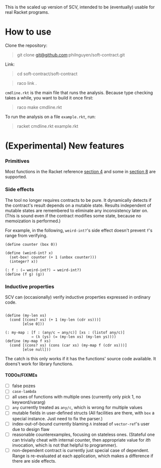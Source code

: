 This is the scaled up version of SCV,
intended to be (eventually) usable for real Racket programs.

How to use
=========================================

Clone the repository:

> git clone git@github.com:philnguyen/soft-contract.git

Link:

> cd soft-contract/soft-contract

> raco link .

`cmdline.rkt` is the main file that runs the analysis.
Because type checking takes a while, you want to build it once first:

> raco make cmdline.rkt

To run the analysis on a file `example.rkt`, run:

> racket cmdline.rkt example.rkt


(Experimental) New features
=========================================

### Primitives

Most functions in the Racket reference [section 4](http://docs.racket-lang.org/reference/data.html)
and some in [section 8](http://docs.racket-lang.org/reference/contracts.html)
are supported.


### Side effects

The tool no longer requires contracts to be pure.
It dynamically detects if the contract's result depends on a mutable state.
Results independent of mutable states are remembered
to eliminate any inconsistency later on.
(This is sound even if the contract modifies some state,
because no memoization is performed.)

For example, in the following, `weird-int?`'s side effect
doesn't prevent `f`'s range from verifying.

```{racket}
(define counter (box 0))

(define (weird-int? x)
  (set-box! counter (+ 1 (unbox counter)))
  (integer? x))

(: f : (→ weird-int?) → weird-int?)
(define (f g) (g))
```


### Inductive properties

SCV can (occasionally) verify inductive properties expressed in ordinary code.

```{racket}

(define (my-len xs)
  (cond [(cons? xs) (+ 1 (my-len (cdr xs)))]
        [else 0]))

(: my-map : [f : (any/c → any/c)] [xs : (listof any/c)]
            → (λ (ys) (= (my-len xs) (my-len ys))))
(define (my-map f xs)
  (cond [(cons? xs) (cons (car xs) (my-map f (cdr xs)))]
        [else null]))
```

The catch is this only works if it has the functions' source code available.
It doens't work for library functions.


#### TODOs/FIXMEs
* [ ] false pozes
* [ ] `case-lambda`
* [ ] all uses of functions with multiple ones (currently only pick 1, no keyword/vararg)
* [ ] `any` currently treated as `any/c`, which is wrong for multiple values
* [ ] mutable fields in user-defined structs (All facilities are there, with `box` a special instance. Just need to fix the parser.)
* [ ] index-out-of-bound currently blaming `Λ` instead of `vector-ref`'s user due to design flaw
* [ ] reasonable counterexamples, focusing on stateless ones.
      (Stateful one can trivially cheat with internal counter, then appropriate value for *ith* invocation,
       which is not that helpful to programmer).
* [ ] non-dependent contract is currently just special case of dependent.
      Range is re-evaluated at each application, which makes a difference if there are side effects.
